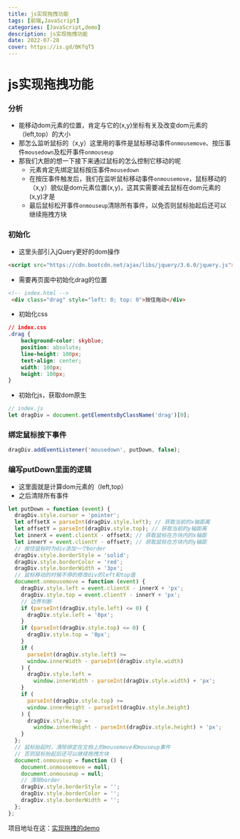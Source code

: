 ```yaml
---
title: js实现拖拽功能
tags: [前端,JavaScript]
categories: [JavaScript,demo]
description: js实现拖拽功能
date: 2022-07-28
cover: https://is.gd/BKfqTS
---
```


# js实现拖拽功能

### 分析

- 能移动dom元素的位置，肯定与它的(x,y)坐标有关及改变dom元素的（left,top）的大小
- 那怎么监听鼠标的（x,y）这里用的事件是鼠标移动事件`onmousemove`、按压事件`mousedown`及松开事件`onmouseup`
- 那我们大胆的想一下接下来通过鼠标的怎么控制它移动的呢
  - 元素肯定先绑定鼠标按压事件`mousedown`
  - 在按压事件触发后，我们在监听鼠标移动事件`onmousemove`，鼠标移动的（x,y）貌似是dom元素位置(x,y)，这其实需要减去鼠标在dom元素的(x,y)才是
  - 最后鼠标松开事件`onmouseup`清除所有事件，以免否则鼠标抬起后还可以继续拖拽方块

### 初始化

- 这里头部引入jQuery更好的dom操作

~~~html
<script src="https://cdn.bootcdn.net/ajax/libs/jquery/3.6.0/jquery.js"></script>
~~~

- 需要再页面中初始化drag的位置

~~~html
<!-- index.html -->
 <div class="drag" style="left: 0; top: 0">按住拖动</div>
~~~

- 初始化css

~~~css
// index.css
.drag {
    background-color: skyblue;
    position: absolute;
    line-height: 100px;
    text-align: center;
    width: 100px;
    height: 100px;
}
~~~

- 初始化js，获取dom原生

~~~js
// index.js
let dragDiv = document.getElementsByClassName('drag')[0];
~~~

### 绑定鼠标按下事件

~~~js
dragDiv.addEventListener('mousedown', putDown, false);
~~~

### 编写putDown里面的逻辑

- 这里面就是计算dom元素的（left,top）
- 之后清除所有事件

~~~js
let putDown = function (event) {
  dragDiv.style.cursor = 'pointer';
  let offsetX = parseInt(dragDiv.style.left); // 获取当前的x轴距离
  let offsetY = parseInt(dragDiv.style.top); // 获取当前的y轴距离
  let innerX = event.clientX - offsetX; // 获取鼠标在方块内的x轴距
  let innerY = event.clientY - offsetY; // 获取鼠标在方块内的y轴距
  // 按住鼠标时为div添加一个border
  dragDiv.style.borderStyle = 'solid';
  dragDiv.style.borderColor = 'red';
  dragDiv.style.borderWidth = '3px';
  // 鼠标移动的时候不停的修改div的left和top值
  document.onmousemove = function (event) {
    dragDiv.style.left = event.clientX - innerX + 'px';
    dragDiv.style.top = event.clientY - innerY + 'px';
    // 边界判断
    if (parseInt(dragDiv.style.left) <= 0) {
      dragDiv.style.left = '0px';
    }
    if (parseInt(dragDiv.style.top) <= 0) {
      dragDiv.style.top = '0px';
    }
    if (
      parseInt(dragDiv.style.left) >=
      window.innerWidth - parseInt(dragDiv.style.width)
    ) {
      dragDiv.style.left =
        window.innerWidth - parseInt(dragDiv.style.width) + 'px';
    }
    if (
      parseInt(dragDiv.style.top) >=
      window.innerHeight - parseInt(dragDiv.style.height)
    ) {
      dragDiv.style.top =
        window.innerHeight - parseInt(dragDiv.style.height) + 'px';
    }
  };
  // 鼠标抬起时，清除绑定在文档上的mousemove和mouseup事件
  // 否则鼠标抬起后还可以继续拖拽方块
  document.onmouseup = function () {
    document.onmousemove = null;
    document.onmouseup = null;
    // 清除border
    dragDiv.style.borderStyle = '';
    dragDiv.style.borderColor = '';
    dragDiv.style.borderWidth = '';
  };
};
~~~

项目地址在这：[实现拖拽的demo](https://github.com/kangkang123269/kate-demo/tree/main/jQuery)